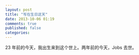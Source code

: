 ```yaml
---
layout: post
title: "写在生日这天"
date: 2013-10-06 01:19
comments: true
published: false
categories: 
---
```

23 年前的今天，我出生来到这个世上。两年前的今天，Jobs 去世。